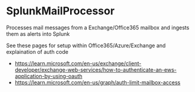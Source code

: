 # SplunkMailProcessor
Processes mail messages from a Exchange/Office365 mailbox and ingests them as alerts into Splunk

See these pages for setup within Office365/Azure/Exchange and explaination of auth code
* https://learn.microsoft.com/en-us/exchange/client-developer/exchange-web-services/how-to-authenticate-an-ews-application-by-using-oauth
* https://learn.microsoft.com/en-us/graph/auth-limit-mailbox-access
